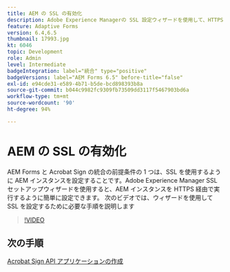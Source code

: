 ```yaml
---
title: AEM の SSL の有効化
description: Adobe Experience Managerの SSL 設定ウィザードを使用して、HTTPS で実行するように AEM インスタンスを設定します。
feature: Adaptive Forms
version: 6.4,6.5
thumbnail: 17993.jpg
kt: 6046
topic: Development
role: Admin
level: Intermediate
badgeIntegration: label="統合" type="positive"
badgeVersions: label="AEM Forms 6.5" before-title="false"
exl-id: e94cde31-e589-4b71-b5de-bcd898393b8a
source-git-commit: b044c9982fc9309fb73509dd3117f5467903bd6a
workflow-type: tm+mt
source-wordcount: '90'
ht-degree: 94%

---
```


# AEM の SSL の有効化

AEM Forms と Acrobat Sign の統合の前提条件の 1 つは、SSL を使用するように AEM インスタンスを設定することです。Adobe Experience Manager SSL セットアップウィザードを使用すると、AEM インスタンスを HTTPS 経由で実行するように簡単に設定できます。
次のビデオでは、ウィザードを使用して SSL を設定するために必要な手順を説明します

>[!VIDEO](https://video.tv.adobe.com/v/17993&learn=on)

## 次の手順

[Acrobat Sign API アプリケーションの作成](./create-adobe-sign-api-application.md)

